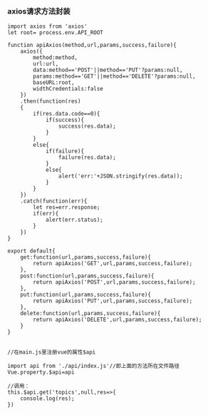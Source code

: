 ### axios请求方法封装  
	import axios from 'axios'
	let root= process.env.API_ROOT
	
	function apiAxios(method,url,params,success,failure){
		axios({
			method:method,
			url:url,
			data:method=='POST'||method=='PUT'?params:null,
			params:method=='GET'||method=='DELETE'?params:null,
			baseURL:root,
			widthCredentials:false
		})
		.then(function(res)
		{
			if(res.data.code==0){
				if(success){
					success(res.data);
				}
			}
			else{
				if(failure){
					failure(res.data);
				}
				else{
					alert('err:'+JSON.stringify(res.data));
				}
			}
		})
		.catch(function(err){
			let res=err.response;
			if(err){
				alert(err.status);
			}
		})
	}
	
	export default{
		get:function(url,params,success,failure){
			return apiAxios('GET',url,params,success,failure);
		},
		post:function(url,params,success,failure){
			return apiAxios('POST',url,params,success,failure);
		},
		put:function(url,params,success,failure){
			return apiAxios('PUT',url,params,success,failure);
		},
		delete:function(url,params,success,failure){
			return apiAxios('DELETE',url,params,success,failure);
		}
	}
	
	
	//在main.js里注册vue的属性$api
	
	import api from './api/index.js'//即上面的方法所在文件路径
	Vue.property.$api=api
	
	//调用：
	this.$api.get('topics',null,res=>{
		console.log(res);
	})
	
	
	
	